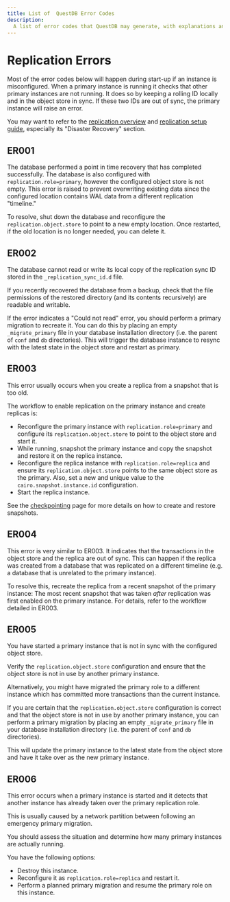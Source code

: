 ```yaml
---
title: List of  QuestDB Error Codes
description:
  A list of error codes that QuestDB may generate, with explanations and suggested actions.
---
```


# Replication Errors

Most of the error codes below will happen during start-up if an instance is misconfigured.
When a primary instance is running it checks that other primary instances are not running.
It does so by keeping a rolling ID locally and in the object store in sync.
If these two IDs are out of sync, the primary instance will raise an error.

You may want to refer to the [replication overview](/docs/concept/replication) and [replication setup guide](/docs/operations/replication), especially its "Disaster Recovery" section.

## ER001
The database performed a point in time recovery that has completed successfully.
The database is also configured with `replication.role=primary`, however the configured 
object store is not empty. This error is raised to prevent overwriting existing data
since the configured location contains WAL data from a different replication "timeline."

To resolve, shut down the database and reconfigure the `replication.object.store` to point to a new empty location. Once restarted, if the old location is no longer needed, you can delete it.

## ER002
The database cannot read or write its local copy of the replication sync ID stored in the `_replication_sync_id.d` file.

If you recently recovered the database from a backup, check that the file permissions of the restored directory (and its contents recursively) are readable and writable.

If the error indicates a "Could not read" error,
you should perform a primary migration to recreate it. You can do this by
placing an empty `_migrate_primary` file in your database installation directory (i.e. the parent of `conf` and `db` directories).
This will trigger the database instance to resync with the latest state in the object store and restart as primary.

## ER003
This error usually occurs when you create a replica from a snapshot that is too old.

The workflow to enable replication on the primary instance and create replicas is:
* Reconfigure the primary instance with `replication.role=primary` and configure its `replication.object.store` to point to the object store and start it.
* While running, snapshot the primary instance and copy the snapshot and restore it on the replica instance.
* Reconfigure the replica instance with `replication.role=replica` and ensure its `replication.object.store` points to the same object store as the primary. Also, set a new and unique value to the `cairo.snapshot.instance.id` configuration.
* Start the replica instance.

See the [checkpointing](https://questdb.com/docs/reference/sql/checkpoint/) page for more details
on how to create and restore snapshots.

## ER004

This error is very similar to ER003. It indicates that the transactions in the object store and the replica are out of sync.
This can happen if the replica was created from a database that was replicated on a different timeline (e.g. a database that is unrelated
to the primary instance).

To resolve this, recreate the replica from a recent snapshot of the primary instance:
The most recent snapshot that was taken _after_ replication was first enabled on the primary instance. For details, refer to the workflow detailed in ER003.

## ER005

You have started a primary instance that is not in sync with the configured object store.

Verify the `replication.object.store` configuration and ensure that the object store is not in use by another primary instance.

Alternatively, you might have migrated the primary role to a different
instance which has committed more transactions than the current instance.

If you are certain that the `replication.object.store` configuration is correct and that the object store is not in use by another primary instance, you can perform
a primary migration by placing an empty `_migrate_primary` file in your database installation directory (i.e. the parent of `conf` and `db` directories).

This will update the primary instance to the latest state from the object
store and have it take over as the new primary instance.

## ER006

This error occurs when a primary instance is started and it detects that another instance has already taken over the primary replication role.

This is usually caused by a network partition between following an emergency primary migration.

You should assess the situation and determine how many primary instances
are actually running.

You have the following options:
* Destroy this instance.
* Reconfigure it as `replication.role=replica` and restart it.
* Perform a planned primary migration and resume the primary role on this instance.
